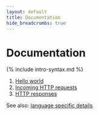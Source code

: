 ```yaml
---
layout: default
title: Documentation
hide_breadcrumbs: true
---
```


# Documentation

{% include intro-syntax.md %}

  1. [Hello world](/hello)
  1. [Incoming HTTP requests](/request)
  1. [HTTP responses](/response/)

See also: [language specific details](/specific/)
